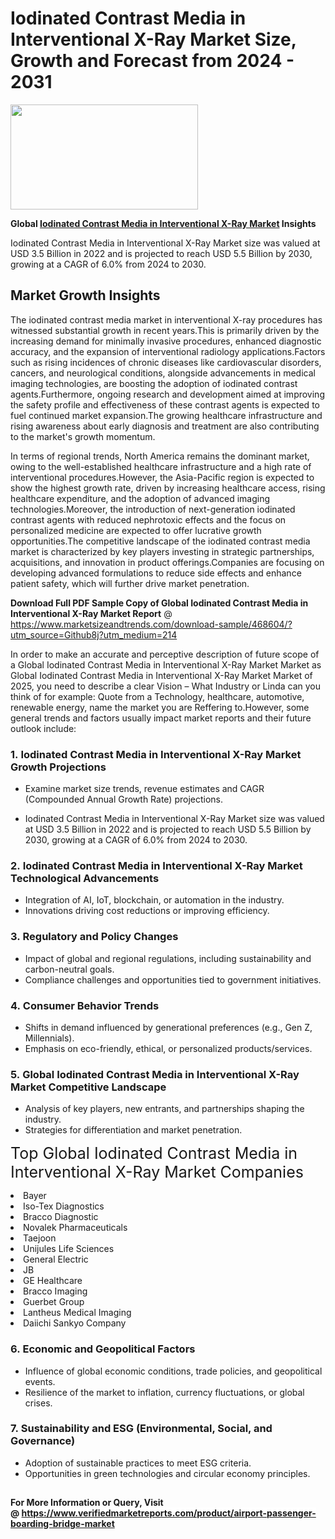 <H1>Iodinated Contrast Media in Interventional X-Ray Market Size, Growth and Forecast from 2024 - 2031</H1><img class="aligncenter size-medium wp-image-584254" src="https://thirdeyenews.in/wp-content/uploads/2024/09/Global-Market-Research-300x168.jpeg" alt="" width="300" height="168" /><p><strong>Global&nbsp;<a href="https://www.marketsizeandtrends.com/download-sample/468604/?utm_source=Github8j?utm_medium=214">Iodinated Contrast Media in Interventional X-Ray Market</a> Insights</strong></p><p>Iodinated Contrast Media in Interventional X-Ray Market size was valued at USD 3.5 Billion in 2022 and is projected to reach USD 5.5 Billion by 2030, growing at a CAGR of 6.0% from 2024 to 2030.</p><p><h2>Market Growth Insights</h2> <p>The iodinated contrast media market in interventional X-ray procedures has witnessed substantial growth in recent years.This is primarily driven by the increasing demand for minimally invasive procedures, enhanced diagnostic accuracy, and the expansion of interventional radiology applications.Factors such as rising incidences of chronic diseases like cardiovascular disorders, cancers, and neurological conditions, alongside advancements in medical imaging technologies, are boosting the adoption of iodinated contrast agents.Furthermore, ongoing research and development aimed at improving the safety profile and effectiveness of these contrast agents is expected to fuel continued market expansion.The growing healthcare infrastructure and rising awareness about early diagnosis and treatment are also contributing to the market's growth momentum.</p> <p>In terms of regional trends, North America remains the dominant market, owing to the well-established healthcare infrastructure and a high rate of interventional procedures.However, the Asia-Pacific region is expected to show the highest growth rate, driven by increasing healthcare access, rising healthcare expenditure, and the adoption of advanced imaging technologies.Moreover, the introduction of next-generation iodinated contrast agents with reduced nephrotoxic effects and the focus on personalized medicine are expected to offer lucrative growth opportunities.The competitive landscape of the iodinated contrast media market is characterized by key players investing in strategic partnerships, acquisitions, and innovation in product offerings.Companies are focusing on developing advanced formulations to reduce side effects and enhance patient safety, which will further drive market penetration.</p> <p><span class=""><strong>Download Full PDF Sample Copy of Global Iodinated Contrast Media in Interventional X-Ray Market Report</strong> @ <a href="https://www.marketsizeandtrends.com/download-sample/468604/?utm_source=Github8j?utm_medium=214" target="_blank">https://www.marketsizeandtrends.com/download-sample/468604/?utm_source=Github8j?utm_medium=214</a></span></p><p>In order to make an accurate and perceptive description of future scope of a Global&nbsp;Iodinated Contrast Media in Interventional X-Ray Market Market as Global&nbsp;Iodinated Contrast Media in Interventional X-Ray Market Market of 2025, you need to describe a clear Vision &ndash; What Industry or Linda can you think of for example: Quote from a Technology, healthcare, automotive, renewable energy, name the market you are Reffering to.However, some general trends and factors usually impact market reports and their future outlook include:</p><h3>1.&nbsp;<strong>Iodinated Contrast Media in Interventional X-Ray Market Growth Projections</strong></h3><ul><li>Examine market size trends, revenue estimates and CAGR (Compounded Annual Growth Rate) projections.</li><li><p>Iodinated Contrast Media in Interventional X-Ray Market size was valued at USD 3.5 Billion in 2022 and is projected to reach USD 5.5 Billion by 2030, growing at a CAGR of 6.0% from 2024 to 2030.</p></li></ul><h3>2.&nbsp;<strong>Iodinated Contrast Media in Interventional X-Ray Market Technological Advancements</strong></h3><ul><li>Integration of AI, IoT, blockchain, or automation in the industry.</li><li>Innovations driving cost reductions or improving efficiency.</li></ul><h3>3.&nbsp;<strong>Regulatory and Policy Changes</strong></h3><ul><li>Impact of global and regional regulations, including sustainability and carbon-neutral goals.</li><li>Compliance challenges and opportunities tied to government initiatives.</li></ul><h3>4.&nbsp;<strong>Consumer Behavior Trends</strong></h3><ul><li>Shifts in demand influenced by generational preferences (e.g., Gen Z, Millennials).</li><li>Emphasis on eco-friendly, ethical, or personalized products/services.</li></ul><h3>5.&nbsp;<strong>Global Iodinated Contrast Media in Interventional X-Ray Market Competitive Landscape</strong></h3><ul><li>Analysis of key players, new entrants, and partnerships shaping the industry.</li><li>Strategies for differentiation and market penetration.</li></ul><p data-pm-slice="1 1 []"><span style="color: inherit; font-family: inherit; font-size: 25px;">Top Global Iodinated Contrast Media in Interventional X-Ray Market Companies</span></p><div class="" data-test-id=""><p><li>Bayer</li><li> Iso-Tex Diagnostics</li><li> Bracco Diagnostic</li><li> Novalek Pharmaceuticals</li><li> Taejoon</li><li> Unijules Life Sciences</li><li> General Electric</li><li> JB</li><li> GE Healthcare</li><li> Bracco Imaging</li><li> Guerbet Group</li><li> Lantheus Medical Imaging</li><li> Daiichi Sankyo Company</li></p></div><h3>6.&nbsp;<strong>Economic and Geopolitical Factors</strong></h3><ul><li>Influence of global economic conditions, trade policies, and geopolitical events.</li><li>Resilience of the market to inflation, currency fluctuations, or global crises.</li></ul><h3>7.&nbsp;<strong>Sustainability and ESG (Environmental, Social, and Governance)</strong></h3><ul><li>Adoption of sustainable practices to meet ESG criteria.</li><li>Opportunities in green technologies and circular economy principles.</li></ul><h2><strong style="font-size: 14px;">For More Information or Query, Visit @&nbsp;</strong><a style="background-color: #ffffff; font-size: 14px;" href="https://www.marketsizeandtrends.com/report/iodinated-contrast-media-in-interventional-x-ray-market/" target="_blank">https://www.verifiedmarketreports.com/product/airport-passenger-boarding-bridge-market</a></h2>